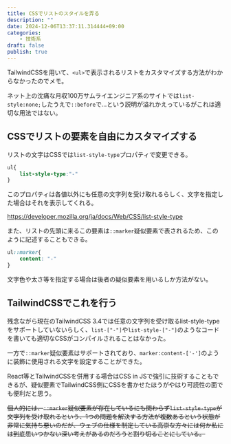 ```yaml
---
title: CSSでリストのスタイルを弄る
description: ""
date: 2024-12-06T13:37:11.314444+09:00
categories:
    - 技術系
draft: false
publish: true
---
```


TailwindCSSを用いて、`<ul>`で表示されるリストをカスタマイズする方法がわからなかったのでメモ。

ネット上の沈痛な月収100万サムライエンジニア系のサイトでは`list-style:none;`したうえで`::before`で…という説明が溢れかえっているがこれは適切な用法ではない。

## CSSでリストの要素を自由にカスタマイズする

リストの文字はCSSでは`list-style-type`プロパティで変更できる。

```css
ul{
    list-style-type:"-"
}
```

このプロパティは各値以外にも任意の文字列を受け取れるらしく、文字を指定した場合はそれを表示してくれる。

https://developer.mozilla.org/ja/docs/Web/CSS/list-style-type

また、リストの先頭に来るこの要素は`::marker`疑似要素で表されるため、このように記述することもできる。

```css
ul::marker{
    content: "-"
}
```

文字色や太さ等を指定する場合は後者の疑似要素を用いるしか方法がない。

## TailwindCSSでこれを行う

残念ながら現在のTailwindCSS 3.4では任意の文字列を受け取るlist-style-typeをサポートしていないらしく、`list-["-"]`や`list-style-["-"]`のようなコードを書いても適切なCSSがコンパイルされることはなかった。

一方で`::marker`疑似要素はサポートされており、`marker:content-['-']`のように装飾に使用される文字を設定することができた。

React等とTailwindCSSを併用する場合はCSS in JSで強引に技術することもできるが、疑似要素でTailwindCSS側にCSSを書かせたほうがやはり可読性の面でも便利だと思う。

~~個人的には、`::marker`疑似要素が存在しているにも関わらず`list-style-type`が文字列を受け取れるという、1つの問題を解決する方法が複数あるという状態が非常に気持ち悪いのだが、ウェブの仕様を制定している高崇な方々には何か私には到底思いつかない深い考えがあるのだろうと割り切ることにしている。~~
